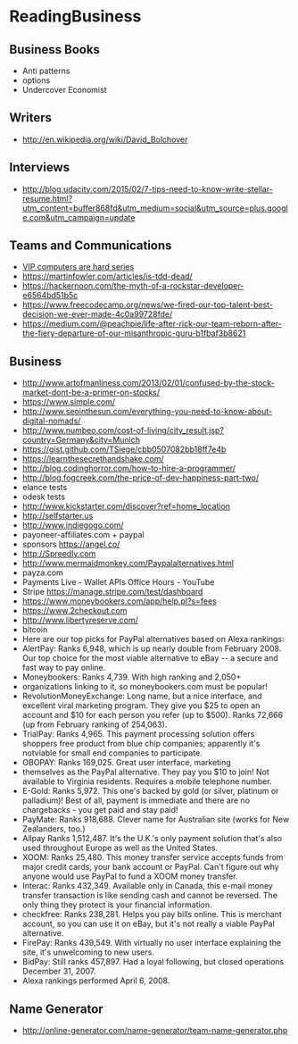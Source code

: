 # ReadingBusiness

## Business Books

* Anti patterns
* options
* Undercover Economist

## Writers

* http://en.wikipedia.org/wiki/David_Bolchover

## Interviews

* http://blog.udacity.com/2015/02/7-tips-need-to-know-write-stellar-resume.html?utm_content=buffer868fd&utm_medium=social&utm_source=plus.google.com&utm_campaign=update

## Teams and Communications

* [VIP computers are hard series](https://medium.com/computers-are-hard/computers-are-hard-building-software-with-david-heinemeier-hansson-c9025cdf225e)
* https://martinfowler.com/articles/is-tdd-dead/
* https://hackernoon.com/the-myth-of-a-rockstar-developer-e6564bd51b5c
* https://www.freecodecamp.org/news/we-fired-our-top-talent-best-decision-we-ever-made-4c0a99728fde/
* https://medium.com/@peachpie/life-after-rick-our-team-reborn-after-the-fiery-departure-of-our-misanthropic-guru-b1fbaf3b8621

## Business

* http://www.artofmanliness.com/2013/02/01/confused-by-the-stock-market-dont-be-a-primer-on-stocks/
* https://www.simple.com/
* http://www.seointhesun.com/everything-you-need-to-know-about-digital-nomads/
* http://www.numbeo.com/cost-of-living/city_result.jsp?country=Germany&city=Munich
* https://gist.github.com/TSiege/cbb0507082bb18ff7e4b
* https://learnthesecrethandshake.com/
* http://blog.codinghorror.com/how-to-hire-a-programmer/
* http://blog.fogcreek.com/the-price-of-dev-happiness-part-two/
* elance tests
* odesk tests
* http://www.kickstarter.com/discover?ref=home_location
* http://selfstarter.us
* http://www.indiegogo.com/
* payoneer-affiliates.com + paypal
* sponsors https://angel.co/
* http://Spreedly.com
* http://www.mermaidmonkey.com/Paypalalternatives.html
* payza.com
* Payments Live - Wallet APIs Office Hours - YouTube
* Stripe https://manage.stripe.com/test/dashboard
* https://www.moneybookers.com/app/help.pl?s=fees
* https://www.2checkout.com
* http://www.libertyreserve.com/
* bitcoin
* Here are our top picks for PayPal alternatives based on Alexa rankings:
* AlertPay: Ranks 6,948, which is up nearly double from February 2008. Our top choice for the most viable alternative to
  eBay -- a secure and fast way to pay online.
* Moneybookers: Ranks 4,739. With high ranking and 2,050+
* organizations linking to it, so moneybookers.com must be popular!
* RevolutionMoneyExchange: Long name, but a nice interface, and excellent viral marketing program. They give you \$25 to
  open an account and \$10 for each person you refer (up to \$500). Ranks 72,666 (up from February ranking of 254,063).
* TrialPay: Ranks 4,965. This payment processing solution offers shoppers free product from blue chip companies;
  apparently it's notviable for small end companies to participate.
* OBOPAY: Ranks 169,025. Great user interface, marketing
* themselves as the PayPal alternative. They pay you \$10 to join! Not available to Virginia residents. Requires a
  mobile telephone number.
* E-Gold: Ranks 5,972. This one's backed by gold (or silver, platinum or palladium)! Best of all, payment is immediate
  and there are no chargebacks - you get paid and stay paid!
* PayMate: Ranks 918,688. Clever name for Australian site (works for New Zealanders, too.)
* Allpay Ranks 1,512,487. It's the U.K.'s only payment solution that's also used throughout Europe as well as the United
  States.
* XOOM: Ranks 25,480. This money transfer service accepts funds from major credit cards, your bank account or PayPal.
  Can't figure out why anyone would use PayPal to fund a XOOM money transfer.
* Interac: Ranks 432,349. Available only in Canada, this e-mail money transfer transaction is like sending cash and
  cannot be reversed. The only thing they protect is your financial information.
* checkfree: Ranks 238,281. Helps you pay bills online. This is merchant account, so you can use it on eBay, but it's
  not really a viable PayPal alternative.
* FirePay: Ranks 439,549. With virtually no user interface explaining the site, it's unwelcoming to new users.
* BidPay: Still ranks 457,897. Had a loyal following, but closed operations December 31, 2007.
* Alexa rankings performed April 6, 2008.

## Name Generator

* http://online-generator.com/name-generator/team-name-generator.php
